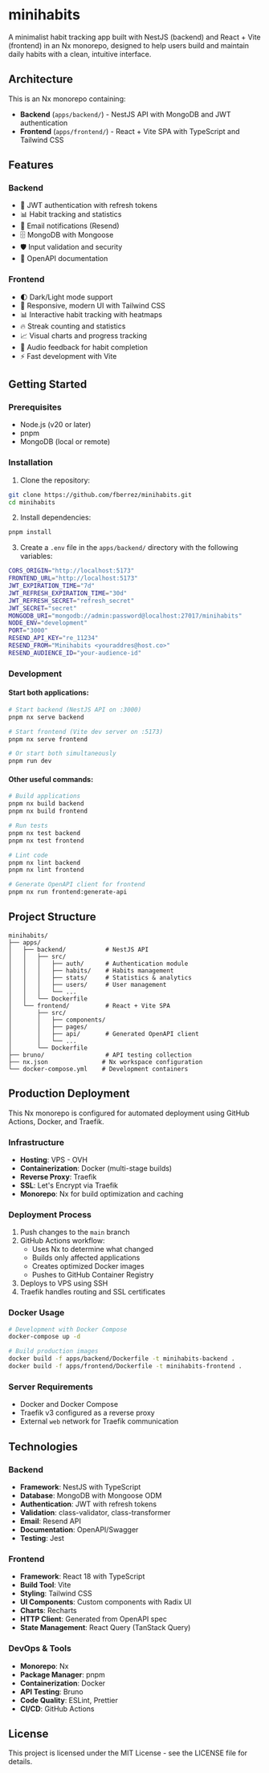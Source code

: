 # minihabits

A minimalist habit tracking app built with NestJS (backend) and React + Vite (frontend) in an Nx monorepo, designed to help users build and maintain daily habits with a clean, intuitive interface.

## Architecture

This is an Nx monorepo containing:
- **Backend** (`apps/backend/`) - NestJS API with MongoDB and JWT authentication
- **Frontend** (`apps/frontend/`) - React + Vite SPA with TypeScript and Tailwind CSS

## Features

### Backend
- 🔐 JWT authentication with refresh tokens
- 📊 Habit tracking and statistics
- 📧 Email notifications (Resend)
- 🗄️ MongoDB with Mongoose
- 🛡️ Input validation and security
- 📝 OpenAPI documentation

### Frontend
- 🌓 Dark/Light mode support
- 📱 Responsive, modern UI with Tailwind CSS
- 📊 Interactive habit tracking with heatmaps
- 🔥 Streak counting and statistics
- 📈 Visual charts and progress tracking
- 🎵 Audio feedback for habit completion
- ⚡ Fast development with Vite

## Getting Started

### Prerequisites

- Node.js (v20 or later)
- pnpm
- MongoDB (local or remote)

### Installation

1. Clone the repository:

```bash
git clone https://github.com/fberrez/minihabits.git
cd minihabits
```

2. Install dependencies:

```bash
pnpm install
```

3. Create a `.env` file in the `apps/backend/` directory with the following variables:

```bash
CORS_ORIGIN="http://localhost:5173"
FRONTEND_URL="http://localhost:5173"
JWT_EXPIRATION_TIME="7d"
JWT_REFRESH_EXPIRATION_TIME="30d"
JWT_REFRESH_SECRET="refresh_secret"
JWT_SECRET="secret"
MONGODB_URI="mongodb://admin:password@localhost:27017/minihabits"
NODE_ENV="development"
PORT="3000"
RESEND_API_KEY="re_11234"
RESEND_FROM="Minihabits <youraddres@host.co>"
RESEND_AUDIENCE_ID="your-audience-id"
```

### Development

#### Start both applications:

```bash
# Start backend (NestJS API on :3000)
pnpm nx serve backend

# Start frontend (Vite dev server on :5173)  
pnpm nx serve frontend

# Or start both simultaneously
pnpm run dev
```

#### Other useful commands:

```bash
# Build applications
pnpm nx build backend
pnpm nx build frontend

# Run tests
pnpm nx test backend
pnpm nx test frontend

# Lint code
pnpm nx lint backend
pnpm nx lint frontend

# Generate OpenAPI client for frontend
pnpm nx run frontend:generate-api
```

## Project Structure

```
minihabits/
├── apps/
│   ├── backend/           # NestJS API
│   │   ├── src/
│   │   │   ├── auth/      # Authentication module
│   │   │   ├── habits/    # Habits management
│   │   │   ├── stats/     # Statistics & analytics
│   │   │   ├── users/     # User management
│   │   │   └── ...
│   │   └── Dockerfile
│   └── frontend/          # React + Vite SPA
│       ├── src/
│       │   ├── components/
│       │   ├── pages/
│       │   ├── api/       # Generated OpenAPI client
│       │   └── ...
│       └── Dockerfile
├── bruno/                 # API testing collection
├── nx.json               # Nx workspace configuration
└── docker-compose.yml    # Development containers
```

## Production Deployment

This Nx monorepo is configured for automated deployment using GitHub Actions, Docker, and Traefik.

### Infrastructure

- **Hosting**: VPS - OVH
- **Containerization**: Docker (multi-stage builds)
- **Reverse Proxy**: Traefik
- **SSL**: Let's Encrypt via Traefik
- **Monorepo**: Nx for build optimization and caching

### Deployment Process

1. Push changes to the `main` branch
2. GitHub Actions workflow:
   - Uses Nx to determine what changed
   - Builds only affected applications
   - Creates optimized Docker images
   - Pushes to GitHub Container Registry
3. Deploys to VPS using SSH
4. Traefik handles routing and SSL certificates

### Docker Usage

```bash
# Development with Docker Compose
docker-compose up -d

# Build production images
docker build -f apps/backend/Dockerfile -t minihabits-backend .
docker build -f apps/frontend/Dockerfile -t minihabits-frontend .
```

### Server Requirements

- Docker and Docker Compose
- Traefik v3 configured as a reverse proxy
- External `web` network for Traefik communication

## Technologies

### Backend
- **Framework**: NestJS with TypeScript
- **Database**: MongoDB with Mongoose ODM
- **Authentication**: JWT with refresh tokens
- **Validation**: class-validator, class-transformer
- **Email**: Resend API
- **Documentation**: OpenAPI/Swagger
- **Testing**: Jest

### Frontend
- **Framework**: React 18 with TypeScript
- **Build Tool**: Vite
- **Styling**: Tailwind CSS
- **UI Components**: Custom components with Radix UI
- **Charts**: Recharts
- **HTTP Client**: Generated from OpenAPI spec
- **State Management**: React Query (TanStack Query)

### DevOps & Tools
- **Monorepo**: Nx
- **Package Manager**: pnpm
- **Containerization**: Docker
- **API Testing**: Bruno
- **Code Quality**: ESLint, Prettier
- **CI/CD**: GitHub Actions

## License

This project is licensed under the MIT License - see the LICENSE file for details.

